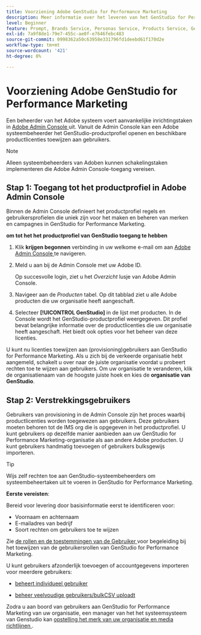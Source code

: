 ```yaml
---
title: Voorziening Adobe GenStudio for Performance Marketing
description: Meer informatie over het leveren van het GenStudio for Performance Marketing-product.
level: Beginner
feature: Prompt, Brands Service, Personas Service, Products Service, Generative AI, Guidelines
exl-id: 7a9f8de1-79e7-455c-ae0f-e7646febc483
source-git-commit: 0998362a50c63958e331796fd1deebd61f170d2e
workflow-type: tm+mt
source-wordcount: '421'
ht-degree: 0%

---
```


# Voorziening Adobe GenStudio for Performance Marketing

Een beheerder van het Adobe systeem voert aanvankelijke inrichtingstaken in [ Adobe Admin Console ](https://helpx.adobe.com/enterprise/using/admin-console.html#Overview) uit. Vanuit de Admin Console kan een Adobe systeembeheerder het GenStudio-productprofiel openen en beschikbare productlicenties toewijzen aan gebruikers.

>[!NOTE]
>
>Alleen systeembeheerders van Adoben kunnen schakelingstaken implementeren die Adobe Admin Console-toegang vereisen.

## Stap 1: Toegang tot het productprofiel in Adobe Admin Console

Binnen de Admin Console definieert het productprofiel regels en gebruikersprofielen die uniek zijn voor het maken en beheren van merken en campagnes in GenStudio for Performance Marketing.

**om tot het het productprofiel van GenStudio toegang te hebben**

1. Klik **krijgen begonnen** verbinding in uw welkome e-mail om aan [ Adobe Admin Console ](https://helpx.adobe.com/enterprise/using/admin-console.html#Overview) te navigeren.

1. Meld u aan bij de Admin Console met uw Adobe ID.

   Op succesvolle login, ziet u het _Overzicht_ lusje van Adobe Admin Console.

1. Navigeer aan de _Producten_ tabel. Op dit tabblad ziet u alle Adobe producten die uw organisatie heeft aangeschaft.

1. Selecteer **[!UICONTROL GenStudio]** in de lijst met producten. In de Console wordt het GenStudio-productprofiel weergegeven. Dit profiel bevat belangrijke informatie over de productlicenties die uw organisatie heeft aangeschaft. Het biedt ook opties voor het beheer van deze licenties.

U kunt nu licenties toewijzen aan (provisioning)gebruikers aan GenStudio for Performance Marketing. Als u zich bij de verkeerde organisatie hebt aangemeld, schakelt u over naar de juiste organisatie voordat u probeert rechten toe te wijzen aan gebruikers. Om uw organisatie te veranderen, klik de organisatienaam van de hoogste juiste hoek en kies de **organisatie van GenStudio**.

## Stap 2: Verstrekkingsgebruikers

Gebruikers van provisioning in de Admin Console zijn het proces waarbij productlicenties worden toegewezen aan gebruikers. Deze gebruikers moeten behoren tot de IMS org die is opgegeven in het productprofiel. U kunt gebruikers op dezelfde manier aanbieden aan uw GenStudio for Performance Marketing-organisatie als aan andere Adobe producten. U kunt gebruikers handmatig toevoegen of gebruikers bulksgewijs importeren.

>[!TIP]
>
>Wijs zelf rechten toe aan GenStudio-systeembeheerders om systeembeheertaken uit te voeren in GenStudio for Performance Marketing.

**Eerste vereisten**:

Bereid voor levering door basisinformatie eerst te identificeren voor:

* Voornaam en achternaam
* E-mailadres van bedrijf
* Soort rechten om gebruikers toe te wijzen

Zie [ de rollen en de toestemmingen van de Gebruiker ](user-roles.md) voor begeleiding bij het toewijzen van de gebruikersrollen van GenStudio for Performance Marketing.

U kunt gebruikers afzonderlijk toevoegen of accountgegevens importeren voor meerdere gebruikers:

* [ beheert individueel gebruiker ](https://helpx.adobe.com/enterprise/using/manage-users-individually.html#add-users)

* [ beheer veelvoudige gebruikers/bulkCSV uploadt ](https://helpx.adobe.com/enterprise/using/bulk-upload-users.html)

Zodra u aan boord van gebruikers aan GenStudio for Performance Marketing van uw organisatie, een manager van het het systeemsysteem van Genstudio kan [ opstelling het merk van uw organisatie en media richtlijnen ](get-started.md).
